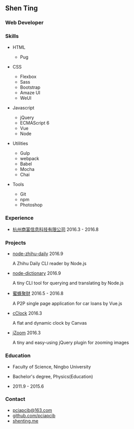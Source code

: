 ## Shen Ting

### Web Developer

### Skills

* HTML
    * Pug

* CSS
    * Flexbox
    * Sass
    * Bootstrap
    * Amaze UI
    * WeUI

* Javascript
    * jQuery
    * ECMAScript 6
    * Vue
    * Node

* Utilities
    * Gulp
    * webpack
    * Babel
    * Mocha
    * Chai

* Tools
    * Git
    * npm
    * Photoshop

### Experience

* [杭州商富信息科技有限公司](http://www.sfdai.com/) 2016.3 - 2016.8

### Projects

* [node-zhihu-daily](https://github.com/pciapcib/node-zhihu-daily) 2016.9

    A Zhihu Daily CLI reader by Node.js

* [node-dictionary](https://github.com/pciapcib/node-dictionary) 2016.9

    A tiny CLI tool for querying and translating by Node.js

* [蜜蜂聚财](http://www.beejc.com) 2016.5 - 2016.8

    A P2P single page application for car loans by Vue.js

* [cClock](https://github.com/pciapcib/cClock) 2016.3

    A flat and dynamic clock by Canvas

* [jZoom](https://github.com/pciapcib/jZoom) 2016.3

    A tiny and easy-using jQuery plugin for zooming images

### Education

* Faculty of Science, Ningbo University

* Bachelor's degree, Physics(Education)

* 2011.9 - 2015.6

### Contact

* [pciapcib@163.com](mailto:pciapcib@163.com)
* [github.com/pciapcib](https://github.com/pciapcib)
* [shenting.me](http://shenting.me)
